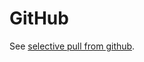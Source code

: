 # GitHub

See [selective pull from github](https://technotes.videre.us/en/python/distributed-server-management-with-github/).
